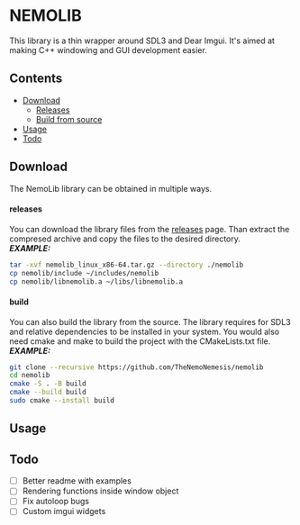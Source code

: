 # NEMOLIB
This library is a thin wrapper around SDL3 and Dear Imgui.
It's aimed at making C++ windowing and GUI development easier.

## Contents
- [Download](#Download) 
    - [Releases](#releases) 
    - [Build from source](#build) 
- [Usage](#Usage) 
- [Todo](#Todo) 

## Download
The NemoLib library can be obtained in multiple ways.
#### releases
You can download the library files from the [releases](https://github.com/TheNemoNemesis/nemolib/releases) page.
Than extract the compresed archive and copy the files to the desired directory.\
***EXAMPLE:*** 
```bash
tar -xvf nemolib_linux_x86-64.tar.gz --directory ./nemolib
cp nemolib/include ~/includes/nemolib
cp nemolib/libnemolib.a ~/libs/libnemolib.a
```
#### build
You can also build the library from the source. The library requires for SDL3 and relative dependencies to be
installed in your system. You would also need cmake and make to build the project with the CMakeLists.txt file.\
***EXAMPLE:***
```bash
git clone --recursive https://github.com/TheNemoNemesis/nemolib
cd nemolib
cmake -S . -B build
cmake --build build
sudo cmake --install build
```

## Usage


## Todo
- [ ] Better readme with examples
- [ ] Rendering functions inside window object
- [ ] Fix autoloop bugs
- [ ] Custom imgui widgets
